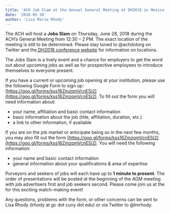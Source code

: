 ```yaml
---
title: 'ACH Job Slam at the Annual General Meeting at DH2018 in Mexico City on June 28th'
date: '2018-05-30'
author: 'Lisa Marie Rhody'
---
```

The ACH will host a **Jobs Slam** on Thursday, June 28, 2018 during the ACH’s General Meeting from 12:30 – 2 PM. The exact location of the meeting is still to be determined. Please stay tuned to @achdotorg on Twitter and the[ DH2018 conference website](https://dh2018.adho.org/en/) for information on locations.

The Jobs Slam is a lively event and a chance for employers to get the word out about upcoming jobs as well as for prospective employees to introduce themselves to everyone present.

If you have a current or upcoming job opening at your institution, please use the following Google Form to sign up: [https://goo.gl/forms/kss16ZmzqmVcnESi2](https://goo.gl/forms/kss16ZmzqmVcnESi2). To fill out the form you will need information about:

- your name, affiliation and basic contact information
- basic information about the job (title, affiliation, duration, etc.)
- a link to other information, if available

If you are on the job market or anticipate being so in the next few months, you may also fill out the form [https://goo.gl/forms/kss16ZmzqmVcnESi2](https://goo.gl/forms/kss16ZmzqmVcnESi2). You will need the following information:

- your name and basic contact information
- general information about your qualifications &amp; area of expertise

Purveyors and seekers of jobs will each have up to **1 minute to present**. The order of presentations will be posted at the beginning of the AGM meeting with job advertisers first and job seekers second. Please come join us at the for this exciting match-making event!

Any questions, problems with the form, or other concerns can be sent to Lisa Rhody (lrhody at gc dot cuny dot edu) or via Twitter to @lmrhody.